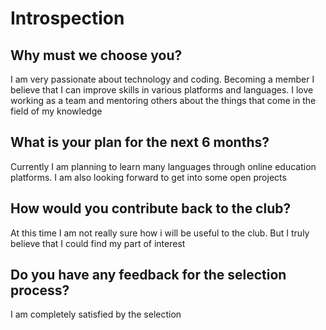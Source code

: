 # **Introspection**

## **Why must we choose you?**

I am very passionate about technology and coding. Becoming a member I believe that I can improve skills in various platforms and languages. I love working as a team and mentoring others about the things that come in the field of my knowledge



## **What is your plan for the next 6 months?**

Currently I am planning to learn many languages through online education platforms. I am also looking forward to get into some open projects


## **How would you contribute back to the club?** 

At this time I am not really sure how i will be useful to the club. But I truly believe that I could find my part of interest

## **Do you have any feedback for the selection process?**

I am completely satisfied by the selection

